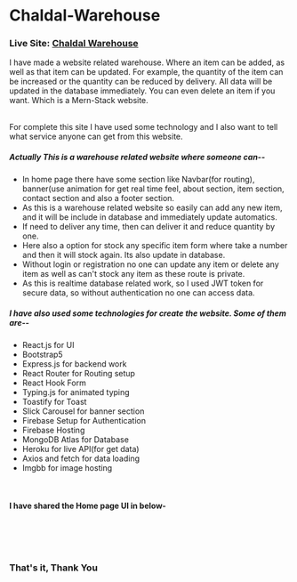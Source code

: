 # Chaldal-Warehouse
<h3>Live Site: <a target="_blank" href="https://chaldal-warehouse.web.app/">Chaldal Warehouse</a></h3>
<p>I have made a website related warehouse. Where an item can be added, as well as that item can be updated. For example, the quantity of the item can be increased or the quantity can be reduced by delivery. All data will be updated in the database immediately. You can even delete an item if you want. Which is a Mern-Stack website. 

<br/> For complete this site I have used some technology and I
        also want to tell what service anyone can get from this website.</p>
<h5>Actually This is a warehouse related website where someone can--</h5>
<ul>
        <li>
        In home page there have some section like Navbar(for routing), banner(use animation for get real time feel, about section, item section, contact section and also a footer section.
        </li>
        <li>
                As this is a warehouse related website so easily can add any new item, and it will be include in database and immediately update automatics. 
        </li>
        <li>
                If need to deliver any time, then can deliver it and reduce quantity by one.
        </li>
        <li>
                Here also a option for stock any specific item form where take a number and then it will stock again. Its also update in database.
        </li>
        <li>
        Without login or registration no one can update any item or delete any item as well as can't stock any item as these route is private.
        </li>
        <li>
        As this is realtime database related work, so I used JWT token for secure data, so without authentication no one can access data.
        </li>
</ul>
<h5>I have also used some technologies for create the website. Some of them are--</h5>
<ul>
        <li>
                React.js for UI
        </li>
        <li>
                Bootstrap5
        </li>
        <li>
                Express.js for backend work
        </li>
        <li>
                React Router for Routing setup
        </li>
        <li>
                React Hook Form
        </li>
        <li>
                Typing.js for animated typing
        </li>
        <li>
                Toastify for Toast
        </li>
        <li>
                Slick Carousel for banner section
        </li>
        <li>
        Firebase Setup for Authentication
        </li>
        <li>
        Firebase Hosting
        </li>
        <li>
        MongoDB Atlas for Database
        </li>
        <li>
                Heroku for live API(for get data)
        </li>
        <li>
                Axios and fetch for data loading
        </li>
        <li>
                Imgbb for image hosting
        </li>
</ul>
<br>
<h4>I have shared the Home page UI in below-</h4>
<br> <br>
<img src="https://i.ibb.co/z2KgL7v/chal-dal-warehouse.png" alt="">
<br><br>
<h3>That's it, Thank You</h3>
